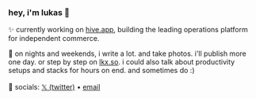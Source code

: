 ### hey, i'm lukas 👋

✨ currently working on <a href="http://hive.app/" target="_blank">hive.app</a>, building the leading operations platform for independent commerce. <br>

📝 on nights and weekends, i write a lot. and take photos. i'll publish more one day. or step by step on <a href="https://lkx.so">lkx.so</a>. i could also talk about productivity setups and stacks for hours on end. and sometimes do :)<br><br>
📱 socials: <a target=”_blank” href="https://twitter.com/lukasklinser">𝕏 (twitter)</a> • <a href="mailto:klinser.lukas@gmail.com">email</a> 

<!--
**lukasklinser/lukasklinser** is a ✨ _special_ ✨ repository because its `README.md` (this file) appears on your GitHub profile.

Here are some ideas to get you started:

- 🔭 I’m currently working on ...
- 🌱 I’m currently learning ...
- 👯 I’m looking to collaborate on ...
- 🤔 I’m looking for help with ...
- 💬 Ask me about ...
- 📫 How to reach me: ...
- 😄 Pronouns: ...
- ⚡ Fun fact: ...
-->
